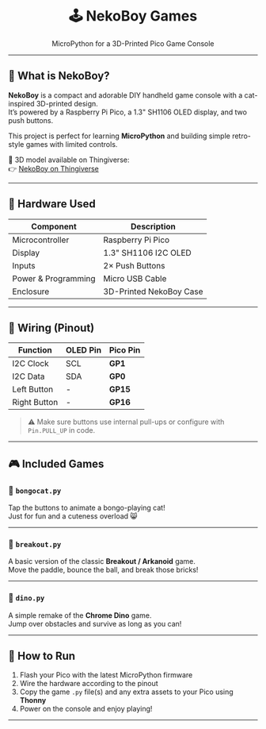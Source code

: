 <h1 align="center">🕹️ NekoBoy Games</h1>
<p align="center">MicroPython for a 3D-Printed Pico Game Console</p>

---

## 🐾 What is NekoBoy?

**NekoBoy** is a compact and adorable DIY handheld game console with a cat-inspired 3D-printed design.  
It’s powered by a Raspberry Pi Pico, a 1.3" SH1106 OLED display, and two push buttons.

This project is perfect for learning **MicroPython** and building simple retro-style games with limited controls.

🔗 3D model available on Thingiverse:  
👉 [NekoBoy on Thingiverse](https://www.thingiverse.com/thing:7047175)

---

## 🧰 Hardware Used

| Component                   | Description                     |
|----------------------------|---------------------------------|
| Microcontroller            | Raspberry Pi Pico               |
| Display                    | 1.3" SH1106 I2C OLED            |
| Inputs                     | 2× Push Buttons                 |
| Power & Programming        | Micro USB Cable                 |
| Enclosure                  | 3D-Printed NekoBoy Case         |

---

## 🔌 Wiring (Pinout)

| Function        | OLED Pin | Pico Pin   |
|----------------|----------|------------|
| I2C Clock      | SCL      | **GP1**    |
| I2C Data       | SDA      | **GP0**    |
| Left Button    | -        | **GP15**   |
| Right Button   | -        | **GP16**   |

> ⚠️ Make sure buttons use internal pull-ups or configure with `Pin.PULL_UP` in code.

---

## 🎮 Included Games

### 🎹 `bongocat.py`
Tap the buttons to animate a bongo-playing cat!  
Just for fun and a cuteness overload 😸

---

### 🧱 `breakout.py`
A basic version of the classic **Breakout / Arkanoid** game.  
Move the paddle, bounce the ball, and break those bricks!

---

### 🦖 `dino.py`
A simple remake of the **Chrome Dino** game.  
Jump over obstacles and survive as long as you can!

---

## 🚀 How to Run

1. Flash your Pico with the latest MicroPython firmware
2. Wire the hardware according to the pinout
3. Copy the game `.py` file(s) and any extra assets to your Pico using **Thonny**
4. Power on the console and enjoy playing!

---
